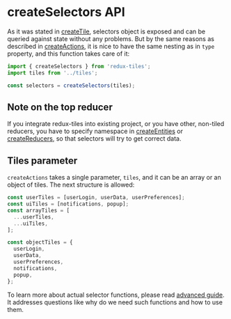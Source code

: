 # createSelectors API

As it was stated in [createTile](./createTile.md), selectors object is exposed and can be queried against state without any problems. But by the same reasons as described in [createActions](./createActions.md), it is nice to have the same nesting as in `type` property, and this function takes care of it:

```javascript
import { createSelectors } from 'redux-tiles';
import tiles from '../tiles';

const selectors = createSelectors(tiles);
```

## Note on the top reducer

If you integrate redux-tiles into existing project, or you have other, non-tiled reducers, you have to specify namespace in [createEntities](./createEntities.md) or [createReducers](./createReducers.md), so that selectors will try to get correct data.

## Tiles parameter

`createActions` takes a single parameter, `tiles`, and it can be an array or an object of tiles. The next structure is allowed:

```javascript
const userTiles = [userLogin, userData, userPreferences];
const uiTiles = [notifications, popup];
const arrayTiles = [
  ...userTiles,
  ...uiTiles,
];

const objectTiles = {
  userLogin,
  userData,
  userPreferences,
  notifications,
  popup,
};
```

To learn more about actual selector functions, please read [advanced guide](../advanced/selectors.md). It addresses questions like why do we need such functions and how to use them.
